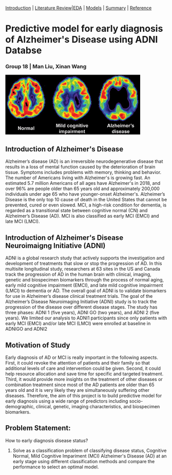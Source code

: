 [Introduction](https://mal5482.github.io/2018CS109A_FinalProject_G18/) | [Literature Review](https://mal5482.github.io/2018CS109A_FinalProject_G18/Review.html)|[EDA](https://mal5482.github.io/2018CS109A_FinalProject_G18/EDA.html) | [Models](https://mal5482.github.io/2018CS109A_FinalProject_G18/Models.html) | [Summary](https://mal5482.github.io/2018CS109A_FinalProject_G18/Summary.html) | [Reference](https://mal5482.github.io/2018CS109A_FinalProject_G18/Reference.html)

# Predictive model for early diagnosis of Alzheimer's Disease using ADNI Databse
### Group 18 | Man Liu, Xinan Wang
![picture](/images/alzheimer.jpg)

## Introduction of Alzheimer's Disease

Alzheimer’s disease (AD) is an irreversible neurodegenerative disease that results in a loss of mental function caused by the deterioration of brain tissue. Symptoms includes problems with memory, thinking and behavior. The number of Americans living with Alzheimer's is growing fast. An estimated 5.7 million Americans of all ages have Alzheimer's in 2018, and over 96% are people older than 65 years old and approximately 200,000 individuals under age 65 who have younger-onset Alzheimer's. Alzheimer’s Disease is the only top 10 cause of death in the United States that cannot be prevented, cured or even slowed. MCI, a high-risk condition for dementia, is regarded as a transitional state between cognitive normal (CN) and Alzheimer’s Disease (AD). MCI is also classified as early MCI (EMCI) and late MCI (LMCI). 

## Introduction of Alzheimer's Disease Neuroimaigng Initiative (ADNI) 
ADNI is a global research study that actively supports the investigation and development of treatments that slow or stop the progression of AD. In this multisite longitudinal study, researchers at 63 sites in the US and Canada track the progression of AD in the human brain with clinical, imaging, genetic and biospecimen biomarkers through the process of normal aging, early mild cognitive impairment (EMCI), and late mild cognitive impairment (LMCI) to dementia or AD. The overall goal of ADNI is to validate biomarkers for use in Alzheimer’s disease clinical treatment trials. The goal of the Alzheimer’s Disease Neuroimaging Initiative (ADNI) study is to track the progression of the disease over different disease stages. The study has three phases: ADNI 1 (five years), ADNI GO (two years), and ADNI 2 (five years). We limited our analysis to ADNI1 participants since only patients with early MCI (EMCI) and/or late MCI (LMCI) were enrolled at baseline in ADNIGO and ADNI2 

## Motivation of Study 
Early diagnosis of AD or MCI is really important in the following aspects. First, it could revoke the attention of patients and their family so that additional levels of care and intervention could be given. Second, it could help  resource allocation and save time for specific and targeted treatment. Third, it would provide more insights on the treatment of other diseases or combination treatment since most of the AD patients are older than 65 years old and it is very likely they are simultaneously suffering other diseases. Therefore, the aim of this project is to build predictive model for early diagnosis using a wide range of predictors including socio-demographic, clinical, genetic, imaging characteristics, and biospecimen biomarkers.

## Problem Statement:
How to early diagnosis disease status?

1. Solve as a classification problem of classifying disease status, Cognitive Normal, Mild Cognitive Impariment (MCI) Alzheimer's Disease (AD) at an early stage using different classification methods and compare the performance to select an optimal model. 



